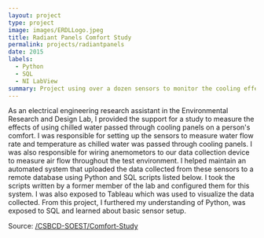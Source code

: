 ```yaml
---
layout: project
type: project
image: images/ERDLLogo.jpeg
title: Radiant Panels Comfort Study
permalink: projects/radiantpanels
date: 2015
labels:
  - Python
  - SQL
  - NI LabView
summary: Project using over a dozen sensors to monitor the cooling effects of placing chilled panels in a cubicle. 
---
```


As an electrical engineering research assistant in the Environmental Research and Design Lab, I provided the support for a study to measure the effects of using chilled water passed through cooling panels on a person's comfort. I was responsible for setting up the sensors to measure water flow rate and temperature as chilled water was passed through cooling panels. I was also responsible for wiring anemometors to our data collection device to measure air flow throughout the test environment. I helped maintain an automated system that uploaded the data collected from these sensors to a remote database using Python and SQL scripts listed below. I took the scripts written by a former member of the lab and configured them for this system. I was also exposed to Tableau which was used to visualize the data collected. From this project, I furthered my understanding of Python, was exposed to SQL and learned about basic sensor setup.

Source: <a href="https://github.com/CSBCD-SOEST/Comfort-Study"><i class="large github icon"></i>/CSBCD-SOEST/Comfort-Study</a>
